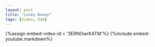 ```yaml
---
layout: post
title: "Lovey Dovey"
tags: [Video, Odd]
---
```


{%assign embed-video-id = '3ERNOwrKATM'%}
{%include embed-youtube.markdown%}

